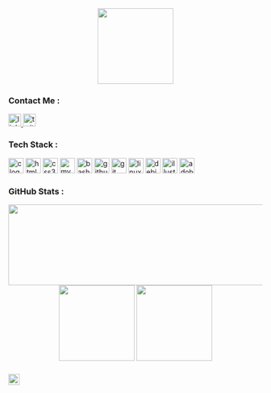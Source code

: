 <div align="center">
  <img height="150" src="https://camo.githubusercontent.com/62da68eb62b1e5f175f7d1f0191dd89a653d7908feb22d37d4a0ab07365d6791/68747470733a2f2f6d656469612e67697068792e636f6d2f6d656469612f4d3967624264396e6244724f5475314d71782f67697068792e676966"/>
</div>
<!--
### <h3 align="left"> About Me :</h3>
- 🔭 I’m currently working on ...
- 🌱 I’m currently learning ...
- 👯 I’m looking to collaborate on ...
- 🤔 I’m looking for help with ...
- 💬 Ask me about ...
- 📫 How to reach me: ...
- 😄 Pronouns: ...
- ⚡ Fun fact: ...
-->

### Contact Me :
<div align="left">
  <a href="https://www.linkedin.com/in/talha-madan/" target="_blank">
    <img src="https://img.shields.io/static/v1?message=LinkedIn&logo=linkedin&label=&color=0077B5&logoColor=white&labelColor=&style=for-the-badge" height="25" alt="linkedin logo"/>
  </a>
  <a href="https://twitter.com/talhamadan2" target="_blank">
    <img src="https://img.shields.io/static/v1?message=Twitter&logo=twitter&label=&color=1DA1F2&logoColor=white&labelColor=&style=for-the-badge" height="25" alt="twitter logo"/>
  </a>
  <!--<img src="https://img.shields.io/static/v1?message=Instagram&logo=instagram&label=&color=E4405F&logoColor=white&labelColor=&style=for-the-badge" height="25" alt="instagram logo"/>-->
</div>

### Tech Stack :
<div align="left">
  <img src="https://img.shields.io/badge/C-A8B9CC?logo=c&logoColor=black&style=for-the-badge" height="30" alt="c logo"/>
  <img src="https://img.shields.io/badge/HTML5-E34F26?logo=html5&logoColor=white&style=for-the-badge" height="30" alt="html5 logo"/>
  <img src="https://img.shields.io/badge/CSS3-1572B6?logo=css3&logoColor=white&style=for-the-badge" height="30" alt="css3 logo"/>
  <img src="https://img.shields.io/badge/MySQL-4479A1?logo=mysql&logoColor=white&style=for-the-badge" height="30" alt="mysql logo"/>
  <img src="https://img.shields.io/badge/GNU Bash-4EAA25?logo=gnubash&logoColor=white&style=for-the-badge" height="30" alt="bash logo"/>
  <img src="https://img.shields.io/badge/GitHub-181717?logo=github&logoColor=white&style=for-the-badge" height="30" alt="github logo"/>
  <img src="https://img.shields.io/badge/Git-F05032?logo=git&logoColor=white&style=for-the-badge" height="30" alt="git logo"/>
  <img src="https://img.shields.io/badge/Linux-FCC624?logo=linux&logoColor=black&style=for-the-badge" height="30" alt="linux logo"/>
  <img src="https://img.shields.io/badge/Debian-A81D33?logo=debian&logoColor=white&style=for-the-badge" height="30" alt="debian logo"/>
  <img src="https://img.shields.io/badge/Adobe Illustrator-FF9A00?logo=adobeillustrator&logoColor=black&style=for-the-badge" height="30" alt="illustrator logo"/>
  <img src="https://img.shields.io/badge/Adobe Photoshop-31A8FF?logo=adobephotoshop&logoColor=black&style=for-the-badge" height="30" alt="adobephotoshop logo"/>
</div>

### GitHub Stats :
<div align="center">
  <img src="https://streak-stats.demolab.com?user=TalhaMadan&locale=en&mode=daily&theme=radical&hide_border=false&border_radius=5&order=3" width="700" height="160" />
  <img src="https://github-readme-stats.vercel.app/api?username=TalhaMadan&hide_title=false&hide_rank=false&show_icons=true&include_all_commits=true&count_private=true&disable_animations=false&theme=radical&locale=en&hide_border=false&order=1" height="150"/>
  <img src="https://github-readme-stats.vercel.app/api/top-langs?username=TalhaMadan&locale=en&hide_title=false&layout=compact&card_width=320&langs_count=5&theme=radical&hide_border=false&order=2" height="150"/>
</div>

###
<div align="left">
  <img height="22" src="https://visitor-badge.laobi.icu/badge?page_id=TalhaMadan.TalhaMadan&left_color=skyblue&right_color=plum"/>
</div>
